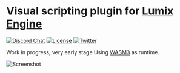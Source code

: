 # Visual scripting plugin for [Lumix Engine](https://github.com/nem0/LumixEngine)


[![Discord Chat](https://img.shields.io/discord/480318777943392266.svg)](https://discord.gg/RgFybs6) 
[![License](http://img.shields.io/:license-mit-blue.svg)](http://doge.mit-license.org)
[![Twitter](https://img.shields.io/twitter/url/http/shields.io.svg?style=social)](https://twitter.com/mikulasflorek)

Work in progress, very early stage
Using [WASM3](https://github.com/wasm3/wasm3) as runtime.

![Screenshot](https://user-images.githubusercontent.com/153526/204159230-75e10b12-c2e5-4339-a592-1630bfe789b6.png)

